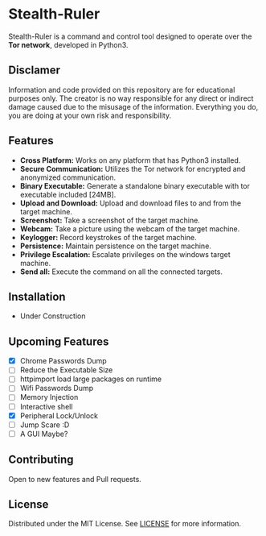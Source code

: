# Stealth-Ruler

Stealth-Ruler is a command and control tool designed to operate over the <b>Tor network</b>, developed in Python3.

## Disclamer

Information and code provided on this repository are for educational purposes only. The creator is no way responsible for any direct or indirect damage caused due to the misusage of the information. Everything you do, you are doing at your own risk and responsibility.

## Features

- **Cross Platform:** Works on any platform that has Python3 installed.
- **Secure Communication:** Utilizes the Tor network for encrypted and anonymized communication.
- **Binary Executable:** Generate a standalone binary executable with tor executable included [24MB].
- **Upload and Download:** Upload and download files to and from the target machine.
- **Screenshot:** Take a screenshot of the target machine.
- **Webcam:** Take a picture using the webcam of the target machine.
- **Keylogger:** Record keystrokes of the target machine.
- **Persistence:** Maintain persistence on the target machine.
- **Privilege Escalation:** Escalate privileges on the windows target machine.
- **Send all:** Execute the command on all the connected targets.

## Installation
- Under Construction

## Upcoming Features
- [x] Chrome Passwords Dump
- [ ] Reduce the Executable Size
- [ ] httpimport load large packages on runtime
- [ ] Wifi Passwords Dump
- [ ] Memory Injection
- [ ] Interactive shell
- [x] Peripheral Lock/Unlock
- [ ] Jump Scare :D
- [ ] A GUI Maybe?

## Contributing

Open to new features and Pull requests.

## License

Distributed under the MIT License. See [LICENSE](https://github.com/Suryah07/Stealth-Ruler/tree/main?tab=MIT-1-ov-file) for more information.